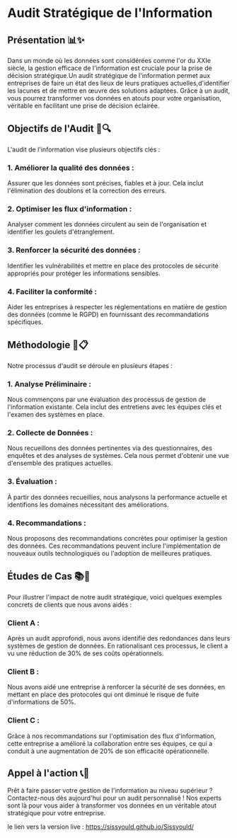 # Audit Stratégique de l'Information


## Présentation 📊✨
Dans un monde où les données sont considérées comme l'or du XXIe siècle, la gestion efficace de l'information est cruciale pour la prise de décision stratégique.Un audit stratégique de l'information permet aux entreprises de faire un état des lieux de leurs pratiques actuelles,d'identifier les lacunes et de mettre en œuvre des solutions adaptées. Grâce à un audit, vous pourrez transformer vos données en atouts pour votre organisation, véritable en facilitant une prise de décision éclairée.

## Objectifs de l'Audit 🎯🔍
L'audit de l'information vise plusieurs objectifs clés :
### 1. Améliorer la qualité des données :
Assurer que les données sont précises, fiables et à jour. Cela inclut l'élimination des doublons et la correction des erreurs.
### 2. Optimiser les flux d'information : 
Analyser comment les données circulent au sein de l'organisation et identifier les goulets d'étranglement.
### 3. Renforcer la sécurité des données :
Identifier les vulnérabilités et mettre en place des protocoles de sécurité appropriés pour protéger les informations sensibles.
### 4. Faciliter la conformité : 
Aider les entreprises à respecter les réglementations en matière de gestion des données (comme le RGPD) en fournissant des recommandations spécifiques.

## Méthodologie 🔧📋
Notre processus d'audit se déroule en plusieurs étapes :
### 1. Analyse Préliminaire : 
Nous commençons par une évaluation des processus de gestion de l'information existante. Cela inclut des entretiens avec les équipes clés et l'examen des systèmes en place.
### 2. Collecte de Données : 
Nous recueillons des données pertinentes via des questionnaires, des enquêtes et des analyses de systèmes. Cela nous permet d'obtenir une vue d'ensemble des pratiques actuelles.
### 3. Évaluation : 
À partir des données recueillies, nous analysons la performance actuelle et identifions les domaines nécessitant des améliorations.
### 4. Recommandations :
Nous proposons des recommandations concrètes pour optimiser la gestion des données. Ces recommandations peuvent inclure l'implémentation de nouveaux outils technologiques ou l'adoption de meilleures pratiques.

## Études de Cas 📚💼
Pour illustrer l'impact de notre audit stratégique, voici quelques exemples concrets de clients que nous avons aidés :
### Client A : 
Après un audit approfondi, nous avons identifié des redondances dans leurs systèmes de gestion de données. En rationalisant ces processus, le client a vu une réduction de 30% de ses coûts opérationnels.
### Client B : 
Nous avons aidé une entreprise à renforcer la sécurité de ses données, en mettant en place des protocoles qui ont diminué le risque de fuite d'informations de 50%.
### Client C : 
Grâce à nos recommandations sur l'optimisation des flux d'information, cette entreprise a amélioré la collaboration entre ses équipes, ce qui a conduit à une augmentation de 20% de son efficacité opérationnelle.

## Appel à l'action 📞💬
Prêt à faire passer votre gestion de l'information au niveau supérieur ? Contactez-nous dès aujourd'hui pour un audit personnalisé ! Nos experts sont là pour vous aider à transformer vos données en un véritable atout stratégique pour votre entreprise.


le lien vers la version live : https://sissyould.github.io/Sissyould/
